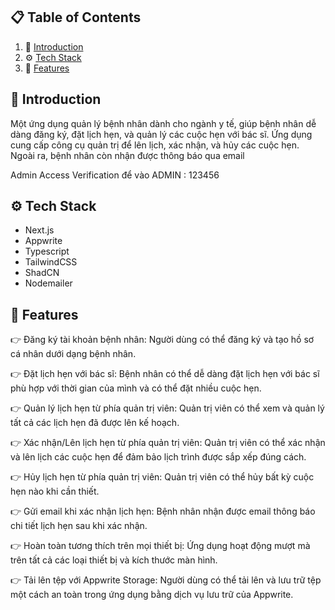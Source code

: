 ## 📋 <a name="table">Table of Contents</a>

1. 🤖 [Introduction](#introduction)
2. ⚙️ [Tech Stack](#tech-stack)
3. 🔋 [Features](#features)

## <a name="introduction">🤖 Introduction</a>

Một ứng dụng quản lý bệnh nhân dành cho ngành y tế, giúp bệnh nhân dễ dàng đăng ký, đặt lịch hẹn, và quản lý các cuộc hẹn với bác sĩ. Ứng dụng cung cấp công cụ quản trị để lên lịch, xác nhận, và hủy các cuộc hẹn. Ngoài ra, bệnh nhân còn nhận được thông báo qua email

Admin Access Verification để vào ADMIN : 123456

## <a name="tech-stack">⚙️ Tech Stack</a>

- Next.js
- Appwrite
- Typescript
- TailwindCSS
- ShadCN
- Nodemailer

## <a name="features">🔋 Features</a>

👉 Đăng ký tài khoản bệnh nhân: Người dùng có thể đăng ký và tạo hồ sơ cá nhân dưới dạng bệnh nhân.

👉 Đặt lịch hẹn với bác sĩ: Bệnh nhân có thể dễ dàng đặt lịch hẹn với bác sĩ phù hợp với thời gian của mình và có thể đặt nhiều cuộc hẹn.

👉 Quản lý lịch hẹn từ phía quản trị viên: Quản trị viên có thể xem và quản lý tất cả các lịch hẹn đã được lên kế hoạch.

👉 Xác nhận/Lên lịch hẹn từ phía quản trị viên: Quản trị viên có thể xác nhận và lên lịch các cuộc hẹn để đảm bảo lịch trình được sắp xếp đúng cách.

👉 Hủy lịch hẹn từ phía quản trị viên: Quản trị viên có thể hủy bất kỳ cuộc hẹn nào khi cần thiết.

👉 Gửi email khi xác nhận lịch hẹn: Bệnh nhân nhận được email thông báo chi tiết lịch hẹn sau khi xác nhận.

👉 Hoàn toàn tương thích trên mọi thiết bị: Ứng dụng hoạt động mượt mà trên tất cả các loại thiết bị và kích thước màn hình.

👉 Tải lên tệp với Appwrite Storage: Người dùng có thể tải lên và lưu trữ tệp một cách an toàn trong ứng dụng bằng dịch vụ lưu trữ của Appwrite.
